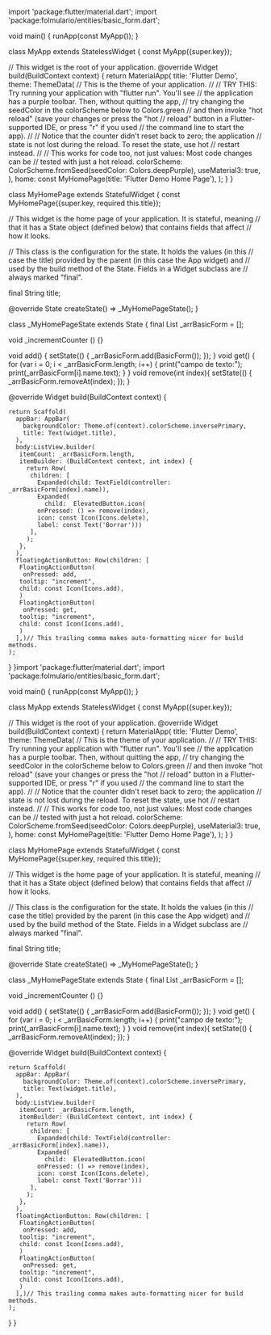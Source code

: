 import 'package:flutter/material.dart';
import 'package:folmulario/entities/basic_form.dart';

void main() {
  runApp(const MyApp());
}

class MyApp extends StatelessWidget {
  const MyApp({super.key});

  // This widget is the root of your application.
  @override
  Widget build(BuildContext context) {
    return MaterialApp(
      title: 'Flutter Demo',
      theme: ThemeData(
        // This is the theme of your application.
        //
        // TRY THIS: Try running your application with "flutter run". You'll see
        // the application has a purple toolbar. Then, without quitting the app,
        // try changing the seedColor in the colorScheme below to Colors.green
        // and then invoke "hot reload" (save your changes or press the "hot
        // reload" button in a Flutter-supported IDE, or press "r" if you used
        // the command line to start the app).
        //
        // Notice that the counter didn't reset back to zero; the application
        // state is not lost during the reload. To reset the state, use hot
        // restart instead.
        //
        // This works for code too, not just values: Most code changes can be
        // tested with just a hot reload.
        colorScheme: ColorScheme.fromSeed(seedColor: Colors.deepPurple),
        useMaterial3: true,
      ),
      home: const MyHomePage(title: 'Flutter Demo Home Page'),
    );
  }
}

class MyHomePage extends StatefulWidget {
  const MyHomePage({super.key, required this.title});

  // This widget is the home page of your application. It is stateful, meaning
  // that it has a State object (defined below) that contains fields that affect
  // how it looks.

  // This class is the configuration for the state. It holds the values (in this
  // case the title) provided by the parent (in this case the App widget) and
  // used by the build method of the State. Fields in a Widget subclass are
  // always marked "final".

  final String title;

  @override
  State<MyHomePage> createState() => _MyHomePageState();
}

class _MyHomePageState extends State<MyHomePage> {
final List<BasicForm> _arrBasicForm = [];

void _incrementCounter () {}

void add() {
setState(() {
  _arrBasicForm.add(BasicForm());
});
}
void get() {
  for (var i = 0; i < _arrBasicForm.length; i++) {
    print("campo de texto:");
    print(_arrBasicForm[i].name.text);
  }
}
void remove(int index){
 setState(() {
    _arrBasicForm.removeAt(index);
 });
}

  @override
  Widget build(BuildContext context) {

    return Scaffold(
      appBar: AppBar(
        backgroundColor: Theme.of(context).colorScheme.inversePrimary,
        title: Text(widget.title),
      ),
      body:ListView.builder(
       itemCount: _arrBasicForm.length,
       itemBuilder: (BuildContext context, int index) {
         return Row(
          children: [
            Expanded(child: TextField(controller: _arrBasicForm[index].name)),
            Expanded(
              child:  ElevatedButton.icon(
            onPressed: () => remove(index),
            icon: const Icon(Icons.delete),
            label: const Text('Borrar')))
          ],
         );
       },
      ),
      floatingActionButton: Row(children: [
       FloatingActionButton(
        onPressed: add, 
       tooltip: "increment",
       child: const Icon(Icons.add),
       ) 
       FloatingActionButton(
        onPressed: get, 
       tooltip: "increment",
       child: const Icon(Icons.add),
       ) 
      ],)// This trailing comma makes auto-formatting nicer for build methods.
    );
  }
}import 'package:flutter/material.dart';
import 'package:folmulario/entities/basic_form.dart';

void main() {
  runApp(const MyApp());
}

class MyApp extends StatelessWidget {
  const MyApp({super.key});

  // This widget is the root of your application.
  @override
  Widget build(BuildContext context) {
    return MaterialApp(
      title: 'Flutter Demo',
      theme: ThemeData(
        // This is the theme of your application.
        //
        // TRY THIS: Try running your application with "flutter run". You'll see
        // the application has a purple toolbar. Then, without quitting the app,
        // try changing the seedColor in the colorScheme below to Colors.green
        // and then invoke "hot reload" (save your changes or press the "hot
        // reload" button in a Flutter-supported IDE, or press "r" if you used
        // the command line to start the app).
        //
        // Notice that the counter didn't reset back to zero; the application
        // state is not lost during the reload. To reset the state, use hot
        // restart instead.
        //
        // This works for code too, not just values: Most code changes can be
        // tested with just a hot reload.
        colorScheme: ColorScheme.fromSeed(seedColor: Colors.deepPurple),
        useMaterial3: true,
      ),
      home: const MyHomePage(title: 'Flutter Demo Home Page'),
    );
  }
}

class MyHomePage extends StatefulWidget {
  const MyHomePage({super.key, required this.title});

  // This widget is the home page of your application. It is stateful, meaning
  // that it has a State object (defined below) that contains fields that affect
  // how it looks.

  // This class is the configuration for the state. It holds the values (in this
  // case the title) provided by the parent (in this case the App widget) and
  // used by the build method of the State. Fields in a Widget subclass are
  // always marked "final".

  final String title;

  @override
  State<MyHomePage> createState() => _MyHomePageState();
}

class _MyHomePageState extends State<MyHomePage> {
final List<BasicForm> _arrBasicForm = [];

void _incrementCounter () {}

void add() {
setState(() {
  _arrBasicForm.add(BasicForm());
});
}
void get() {
  for (var i = 0; i < _arrBasicForm.length; i++) {
    print("campo de texto:");
    print(_arrBasicForm[i].name.text);
  }
}
void remove(int index){
 setState(() {
    _arrBasicForm.removeAt(index);
 });
}

  @override
  Widget build(BuildContext context) {

    return Scaffold(
      appBar: AppBar(
        backgroundColor: Theme.of(context).colorScheme.inversePrimary,
        title: Text(widget.title),
      ),
      body:ListView.builder(
       itemCount: _arrBasicForm.length,
       itemBuilder: (BuildContext context, int index) {
         return Row(
          children: [
            Expanded(child: TextField(controller: _arrBasicForm[index].name)),
            Expanded(
              child:  ElevatedButton.icon(
            onPressed: () => remove(index),
            icon: const Icon(Icons.delete),
            label: const Text('Borrar')))
          ],
         );
       },
      ),
      floatingActionButton: Row(children: [
       FloatingActionButton(
        onPressed: add, 
       tooltip: "increment",
       child: const Icon(Icons.add),
       ) 
       FloatingActionButton(
        onPressed: get, 
       tooltip: "increment",
       child: const Icon(Icons.add),
       ) 
      ],)// This trailing comma makes auto-formatting nicer for build methods.
    );
  }
}
